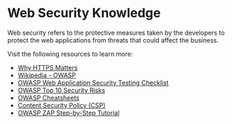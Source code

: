 # Web Security Knowledge

Web security refers to the protective measures taken by the developers to protect the web applications from threats that could affect the business.

Visit the following resources to learn more:

- [Why HTTPS Matters](https://developers.google.com/web/fundamentals/security/encrypt-in-transit/why-https)
- [Wikipedia - OWASP](https://en.wikipedia.org/wiki/OWASP)
- [OWASP Web Application Security Testing Checklist](https://github.com/0xRadi/OWASP-Web-Checklist)
- [OWASP Top 10 Security Risks](https://sucuri.net/guides/owasp-top-10-security-vulnerabilities-2021/)
- [OWASP Cheatsheets](https://cheatsheetseries.owasp.org/cheatsheets/AJAX_Security_Cheat_Sheet.html)
- [Content Security Policy (CSP)](https://developer.mozilla.org/en-US/docs/Web/HTTP/CSP)
- [OWASP ZAP Step-by-Step Tutorial](https://www.youtube.com/playlist?list=PLH8n_ayg-60J9i3nsLybper-DR3zJw6Z5)

